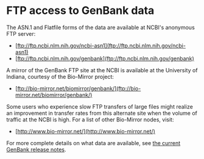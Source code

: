 
# FTP access to GenBank data

The ASN.1 and Flatfile forms of the data are available at NCBI's anonymous FTP server:

*   [ftp://ftp.ncbi.nlm.nih.gov/ncbi-asn1](ftp://ftp.ncbi.nlm.nih.gov/ncbi-asn1)
*   [ftp://ftp.ncbi.nlm.nih.gov/genbank](ftp://ftp.ncbi.nlm.nih.gov/genbank)

A mirror of the GenBank FTP site at the NCBI is available at the University of Indiana, courtesy of the Bio-Mirror project:

*   [ftp://bio-mirror.net/biomirror/genbank/](ftp://bio-mirror.net/biomirror/genbank/)

Some users who experience slow FTP transfers of large files might realize an improvement in transfer rates from this alternate site when the volume of traffic at the NCBI is high. For a list of other Bio-Mirror nodes, visit:

*   [http://www.bio-mirror.net/](http://www.bio-mirror.net/)

For more complete details on what data are available, see [the current GenBank release notes](ftp://ftp.ncbi.nlm.nih.gov/genbank/gbrel.txt).

</div>

</div>